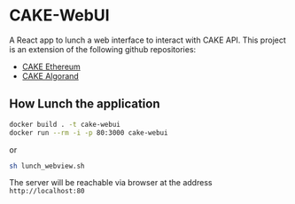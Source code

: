 # CAKE-WebUI
A React app to lunch a web interface to interact with CAKE API.
This project is an extension of the following github repositories:
- [CAKE Ethereum](https://github.com/apwbs/CAKE-Ethereum)
- [CAKE Algorand](https://github.com/apwbs/CAKE-Algorand)

## How Lunch the application

```bash
docker build . -t cake-webui
docker run --rm -i -p 80:3000 cake-webui
```

or 

```bash
sh lunch_webview.sh
```

The server will be reachable via browser at the address `http://localhost:80`
